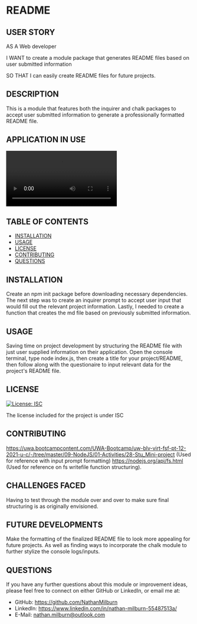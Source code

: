 # README
## USER STORY
AS A Web developer

I WANT to create a module package that generates README files based on user submitted information

SO THAT I can easily create README files for future projects.

## DESCRIPTION
This is a module that features both the inquirer and chalk packages to accept user submitted information to generate a professionally formatted README file.

## APPLICATION IN USE
![ReadMeGeneratorRecording](./media/README-Generator-Video.mp4 "Recorded video of my module in use")

## TABLE OF CONTENTS
- [INSTALLATION](#installation)
- [USAGE](#usage)
- [LICENSE](#license)
- [CONTRIBUTING](#contributing)
- [QUESTIONS](#questions)



## INSTALLATION
Create an npm init package before downloading necessary dependencies. The next step was to create an inquirer prompt to accept user input that would fill out the relevant project information. Lastly, I needed to create a function that creates the md file based on previously submitted information.
    
## USAGE
Saving time on project development by structuring the README file with just user supplied information on their application. 
Open the console terminal, type node index.js, then create a title for your project/README, then follow along with the questionaire to input relevant data for the project's README file.
    
## LICENSE
[![License: ISC](https://img.shields.io/badge/License-ISC-blue.svg)](https://opensource.org/licenses/ISC)

The license included for the project is under ISC

## CONTRIBUTING
https://uwa.bootcampcontent.com/UWA-Bootcamp/uw-blv-virt-fsf-pt-12-2021-u-c/-/tree/master/09-NodeJS/01-Activities/28-Stu_Mini-project (Used for reference with input prompt formatting) https://nodejs.org/api/fs.html (Used for reference on fs writefile function structuring).

## CHALLENGES FACED
Having to test through the module over and over to make sure final structuring is as originally envisioned.

## FUTURE DEVELOPMENTS
Make the formatting of the finalized README file to look more appealing for future projects. As well as finding ways to incorporate the chalk module to further stylize the console logs/inputs.

## QUESTIONS
If you have any further questions about this module or improvement ideas, please feel free to connect on either GitHub or LinkedIn, or email me at:
* GitHub: https://github.com/NathanMilburn
* LinkedIn: https://www.linkedin.com/in/nathan-milburn-55487513a/
* E-Mail: nathan.milburn@outlook.com